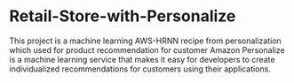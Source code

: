 # Retail-Store-with-Personalize
This project is a machine learning AWS-HRNN recipe from personalization which used for product recommendation for customer 
Amazon Personalize is a machine learning service that makes it easy for developers to create individualized recommendations for customers using their applications.
